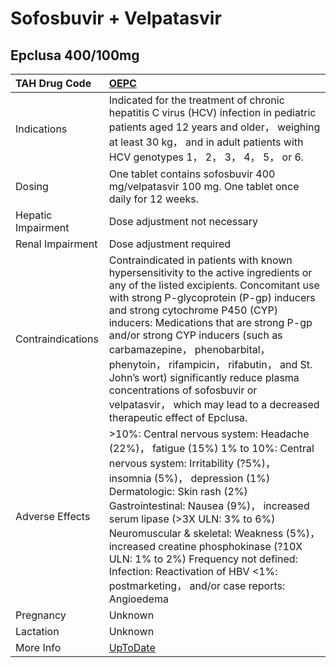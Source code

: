 # Sofosbuvir + Velpatasvir

## Epclusa 400/100mg

| TAH Drug Code      | [OEPC](https://www.tahsda.org.tw/drugs/hissearch.php?drug_code=OEPC)                                                                                                                                                                                                                                                                                                                                                                                                                                                           |
|:-------------------|:-------------------------------------------------------------------------------------------------------------------------------------------------------------------------------------------------------------------------------------------------------------------------------------------------------------------------------------------------------------------------------------------------------------------------------------------------------------------------------------------------------------------------------|
| Indications        | Indicated for the treatment of chronic hepatitis C virus (HCV) infection in pediatric patients aged 12 years and older， weighing at least 30 kg， and in adult patients with HCV genotypes 1， 2， 3， 4， 5， or 6.                                                                                                                                                                                                                                                                                                          |
| Dosing             | One tablet contains sofosbuvir 400 mg/velpatasvir 100 mg. One tablet once daily for 12 weeks.                                                                                                                                                                                                                                                                                                                                                                                                                                  |
| Hepatic Impairment | Dose adjustment not necessary                                                                                                                                                                                                                                                                                                                                                                                                                                                                                                  |
| Renal Impairment   | Dose adjustment required                                                                                                                                                                                                                                                                                                                                                                                                                                                                                                       |
| Contraindications  | Contraindicated in patients with known hypersensitivity to the active ingredients or any of the listed excipients. Concomitant use with strong P-glycoprotein (P-gp) inducers and strong cytochrome P450 (CYP) inducers: Medications that are strong P-gp and/or strong CYP inducers (such as carbamazepine， phenobarbital， phenytoin， rifampicin， rifabutin， and St. John’s wort) significantly reduce plasma concentrations of sofosbuvir or velpatasvir， which may lead to a decreased therapeutic effect of Epclusa. |
| Adverse Effects    | >10%: Central nervous system: Headache (22%)， fatigue (15%) 1% to 10%: Central nervous system: Irritability (?5%)， insomnia (5%)， depression (1%) Dermatologic: Skin rash (2%) Gastrointestinal: Nausea (9%)， increased serum lipase (>3X ULN: 3% to 6%) Neuromuscular & skeletal: Weakness (5%)， increased creatine phosphokinase (?10X ULN: 1% to 2%) Frequency not defined: Infection: Reactivation of HBV <1%: postmarketing， and/or case reports: Angioedema                                                        |
| Pregnancy          | Unknown                                                                                                                                                                                                                                                                                                                                                                                                                                                                                                                        |
| Lactation          | Unknown                                                                                                                                                                                                                                                                                                                                                                                                                                                                                                                        |
| More Info          | [UpToDate](https://www.uptodate.com/contents/sofosbuvir-and-velpatasvir-drug-information)                                                                                                                                                                                                                                                                                                                                                                                                                                      |

